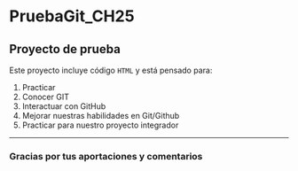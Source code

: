 # PruebaGit_CH25
## Proyecto de prueba

Este proyecto incluye código `HTML` y está pensado para: 
1. Practicar
2. Conocer GIT 
3. Interactuar con GitHub 
4. Mejorar nuestras habilidades en Git/Github
5. Practicar para nuestro proyecto integrador
---
 
### Gracias por tus aportaciones y comentarios 
